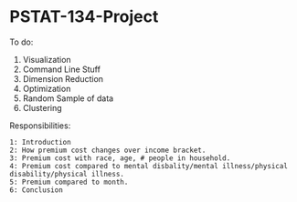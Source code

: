 # PSTAT-134-Project

To do:
  1. Visualization
  2. Command Line Stuff
  3. Dimension Reduction
  4. Optimization
  5. Random Sample of data
  6. Clustering

Responsibilities:

    1: Introduction
    2: How premium cost changes over income bracket.
    3: Premium cost with race, age, # people in household.
    4: Premium cost compared to mental disbality/mental illness/physical disability/physical illness.
    5: Premium compared to month.
    6: Conclusion
